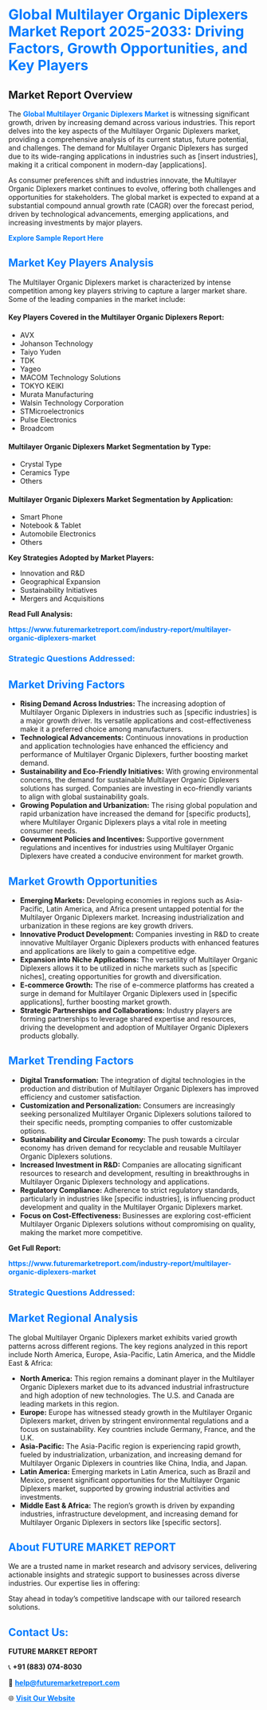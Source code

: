 <h1 style="color: #007BFF;">Global Multilayer Organic Diplexers Market Report 2025-2033: Driving Factors, Growth Opportunities, and Key Players</h1>

<section id="overview">
<h2>Market Report Overview</h2>
<p>The <a href="https://www.futuremarketreport.com/industry-report/multilayer-organic-diplexers-market" style="color: #007BFF; text-decoration: none;"><strong>Global Multilayer Organic Diplexers Market</strong></a> is witnessing significant growth, driven by increasing demand across various industries. This report delves into the key aspects of the Multilayer Organic Diplexers market, providing a comprehensive analysis of its current status, future potential, and challenges. The demand for Multilayer Organic Diplexers has surged due to its wide-ranging applications in industries such as [insert industries], making it a critical component in modern-day [applications].</p>
<p>As consumer preferences shift and industries innovate, the Multilayer Organic Diplexers market continues to evolve, offering both challenges and opportunities for stakeholders. The global market is expected to expand at a substantial compound annual growth rate (CAGR) over the forecast period, driven by technological advancements, emerging applications, and increasing investments by major players.</p>
</section>

<section id="overview">
<p><a href="https://www.futuremarketreport.com/request-sample/reportId=115686" style="color: #007BFF; text-decoration: none;"><strong>Explore Sample Report Here</strong></a></p>
</section>

<section id="key-players">
<h2 style="color: #007BFF;">Market Key Players Analysis</h2>
<p>The Multilayer Organic Diplexers market is characterized by intense competition among key players striving to capture a larger market share. Some of the leading companies in the market include:</p>
<h4>Key Players Covered in the Multilayer Organic Diplexers Report:</h4>
<ul><li>AVX</li><li>Johanson Technology</li><li>Taiyo Yuden</li><li>TDK</li><li>Yageo</li><li>MACOM Technology Solutions</li><li>TOKYO KEIKI</li><li>Murata Manufacturing</li><li>Walsin Technology Corporation</li><li>STMicroelectronics</li><li>Pulse Electronics</li><li>Broadcom</li></ul>
<h4>Multilayer Organic Diplexers Market Segmentation by Type:</h4>
<ul><li>Crystal Type</li><li>Ceramics Type</li><li>Others</li></ul>

<h4>Multilayer Organic Diplexers Market Segmentation by Application:</h4>
<ul><li>Smart Phone</li><li>Notebook &amp; Tablet</li><li>Automobile Electronics</li><li>Others</li></ul>
<p><strong>Key Strategies Adopted by Market Players:</strong></p>
<ul>
<li>Innovation and R&D</li>
<li>Geographical Expansion</li>
<li>Sustainability Initiatives</li>
<li>Mergers and Acquisitions</li>
</ul>
</section>

<section>
<p><strong>Read Full Analysis: </strong></p><a href="https://www.futuremarketreport.com/industry-report/multilayer-organic-diplexers-market" style="color: #007BFF; text-decoration: none;"><strong>https://www.futuremarketreport.com/industry-report/multilayer-organic-diplexers-market</strong></a>
<h3 style="color: #007BFF;">Strategic Questions Addressed:</h3>
</section>

<section id="driving-factors">
<h2 style="color: #007BFF;">Market Driving Factors</h2>
<ul>
<li><strong>Rising Demand Across Industries:</strong> The increasing adoption of Multilayer Organic Diplexers in industries such as [specific industries] is a major growth driver. Its versatile applications and cost-effectiveness make it a preferred choice among manufacturers.</li>
<li><strong>Technological Advancements:</strong> Continuous innovations in production and application technologies have enhanced the efficiency and performance of Multilayer Organic Diplexers, further boosting market demand.</li>
<li><strong>Sustainability and Eco-Friendly Initiatives:</strong> With growing environmental concerns, the demand for sustainable Multilayer Organic Diplexers solutions has surged. Companies are investing in eco-friendly variants to align with global sustainability goals.</li>
<li><strong>Growing Population and Urbanization:</strong> The rising global population and rapid urbanization have increased the demand for [specific products], where Multilayer Organic Diplexers plays a vital role in meeting consumer needs.</li>
<li><strong>Government Policies and Incentives:</strong> Supportive government regulations and incentives for industries using Multilayer Organic Diplexers have created a conducive environment for market growth.</li>
</ul>
</section>

<section id="growth-opportunities">
<h2 style="color: #007BFF;">Market Growth Opportunities</h2>
<ul>
<li><strong>Emerging Markets:</strong> Developing economies in regions such as Asia-Pacific, Latin America, and Africa present untapped potential for the Multilayer Organic Diplexers market. Increasing industrialization and urbanization in these regions are key growth drivers.</li>
<li><strong>Innovative Product Development:</strong> Companies investing in R&D to create innovative Multilayer Organic Diplexers products with enhanced features and applications are likely to gain a competitive edge.</li>
<li><strong>Expansion into Niche Applications:</strong> The versatility of Multilayer Organic Diplexers allows it to be utilized in niche markets such as [specific niches], creating opportunities for growth and diversification.</li>
<li><strong>E-commerce Growth:</strong> The rise of e-commerce platforms has created a surge in demand for Multilayer Organic Diplexers used in [specific applications], further boosting market growth.</li>
<li><strong>Strategic Partnerships and Collaborations:</strong> Industry players are forming partnerships to leverage shared expertise and resources, driving the development and adoption of Multilayer Organic Diplexers products globally.</li>
</ul>
</section>

<section id="trending-factors">
<h2 style="color: #007BFF;">Market Trending Factors</h2>
<ul>
<li><strong>Digital Transformation:</strong> The integration of digital technologies in the production and distribution of Multilayer Organic Diplexers has improved efficiency and customer satisfaction.</li>
<li><strong>Customization and Personalization:</strong> Consumers are increasingly seeking personalized Multilayer Organic Diplexers solutions tailored to their specific needs, prompting companies to offer customizable options.</li>
<li><strong>Sustainability and Circular Economy:</strong> The push towards a circular economy has driven demand for recyclable and reusable Multilayer Organic Diplexers solutions.</li>
<li><strong>Increased Investment in R&D:</strong> Companies are allocating significant resources to research and development, resulting in breakthroughs in Multilayer Organic Diplexers technology and applications.</li>
<li><strong>Regulatory Compliance:</strong> Adherence to strict regulatory standards, particularly in industries like [specific industries], is influencing product development and quality in the Multilayer Organic Diplexers market.</li>
<li><strong>Focus on Cost-Effectiveness:</strong> Businesses are exploring cost-efficient Multilayer Organic Diplexers solutions without compromising on quality, making the market more competitive.</li>
</ul>
</section>

<section>
<p><strong>Get Full Report: </strong></p><a href="https://www.futuremarketreport.com/industry-report/multilayer-organic-diplexers-market" style="color: #007BFF; text-decoration: none;"><strong>https://www.futuremarketreport.com/industry-report/multilayer-organic-diplexers-market</strong></a>
<h3 style="color: #007BFF;">Strategic Questions Addressed:</h3>
</section>


<section id="regional-analysis">
<h2 style="color: #007BFF;">Market Regional Analysis</h2>
<p>The global Multilayer Organic Diplexers market exhibits varied growth patterns across different regions. The key regions analyzed in this report include North America, Europe, Asia-Pacific, Latin America, and the Middle East & Africa:</p>
<ul>
<li><strong>North America:</strong> This region remains a dominant player in the Multilayer Organic Diplexers market due to its advanced industrial infrastructure and high adoption of new technologies. The U.S. and Canada are leading markets in this region.</li>
<li><strong>Europe:</strong> Europe has witnessed steady growth in the Multilayer Organic Diplexers market, driven by stringent environmental regulations and a focus on sustainability. Key countries include Germany, France, and the U.K.</li>
<li><strong>Asia-Pacific:</strong> The Asia-Pacific region is experiencing rapid growth, fueled by industrialization, urbanization, and increasing demand for Multilayer Organic Diplexers in countries like China, India, and Japan.</li>
<li><strong>Latin America:</strong> Emerging markets in Latin America, such as Brazil and Mexico, present significant opportunities for the Multilayer Organic Diplexers market, supported by growing industrial activities and investments.</li>
<li><strong>Middle East & Africa:</strong> The region’s growth is driven by expanding industries, infrastructure development, and increasing demand for Multilayer Organic Diplexers in sectors like [specific sectors].</li>
</ul>
</section>

<footer>
<h2 style="color: #007BFF;">About FUTURE MARKET REPORT</h2>
<p>We are a trusted name in market research and advisory services, delivering actionable insights and strategic support to businesses across diverse industries. Our expertise lies in offering:</p>

<p>Stay ahead in today’s competitive landscape with our tailored research solutions.</p>

<h2 style="color: #007BFF;">Contact Us:</h2>
<p><strong>FUTURE MARKET REPORT</strong></p>
<p>📞 <strong>+91 (883) 074-8030</strong></p>
<p>📧 <strong><a href="mailto:help@futuremarketreport.com" style="color: #007BFF;">help@futuremarketreport.com</a></strong></p>
<p>🌐 <strong><a href="https://www.futuremarketreport.com/" style="color: #007BFF;">Visit Our Website</a></strong></p>
</footer>